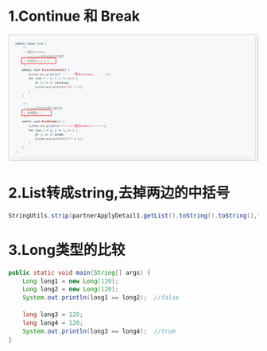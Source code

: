 # **1.Continue 和 Break**

![img](img/clipboa1212rd.png)



# **2.List转成string,去掉两边的中括号**

```java
StringUtils.strip(partnerApplyDetail1.getList().toString().toString(),"[]");
```

# 3.**Long类型的比较**

```java
public static void main(String[] args) {
    Long long1 = new Long(120);
    Long long2 = new Long(120);
    System.out.println(long1 == long2);  //false

    long long3 = 120;
    long long4 = 120;
    System.out.println(long3 == long4);  //true
}
```

